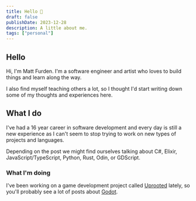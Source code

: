 ```yaml
---
title: Hello 👋
draft: false
publishDate: 2023-12-28
description: A little about me.
tags: ["personal"]
---
```


## Hello
Hi, I'm Matt Furden.
I'm a software engineer and artist who loves to build things and learn along the way.

I also find myself teaching others a lot, so I thought I'd start writing down some of my thoughts and experiences here.

## What I do
I've had a 16 year career in software development and every day is still a new experience as I can't seem to stop trying to work on new types of projects and languages.


Depending on the post we might find ourselves talking about C#, Elixir, JavaScript/TypeScript, Python, Rust, Odin, or GDScript.

### What I'm doing

I've been working on a game development project called [Uprooted](/projects/uprooted) lately, so you'll probably see a lot of posts about [Godot](https://godotengine.org).

